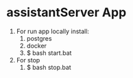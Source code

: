# assistantServer App
1. For run app locally install:
    1. postgres
    2. docker
    3. $ bash start.bat 
2. For stop
   1. $ bash stop.bat